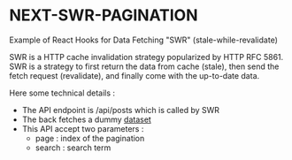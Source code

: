 NEXT-SWR-PAGINATION
===

Example of React Hooks for Data Fetching "SWR" (stale-while-revalidate)

SWR is a HTTP cache invalidation strategy popularized by HTTP RFC 5861. SWR is a strategy to first return the data from cache (stale), then send the fetch request (revalidate), and finally come with the up-to-date data.

Here some technical details :

*  The API endpoint is /api/posts which is called by SWR
*  The back fetches a dummy [dataset](https://github.com/kbrault/next-swr-pagination/blob/main/data.ts)
*  This API accept two parameters :
    *  page : index of the pagination
    *  search : search term